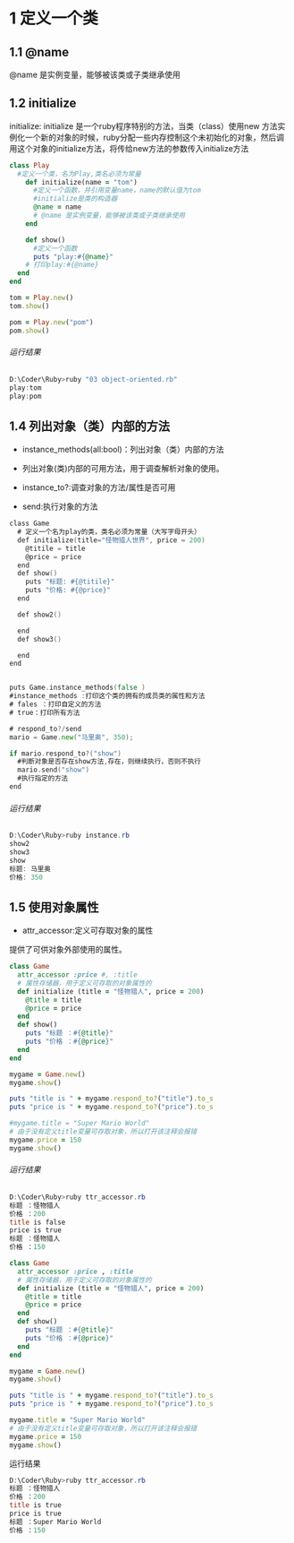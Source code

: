 # 1 定义一个类

## 1.1 @name

@name 是实例变量，能够被该类或子类继承使用

## 1.2 initialize

initialize:
initialize 是一个ruby程序特别的方法，当类（class）使用new 方法实例化一个新的对象的时候，ruby分配一些内存控制这个未初始化的对象，然后调用这个对象的initialize方法，将传给new方法的参数传入initialize方法

```ruby
class Play
  #定义一个类，名为Play,类名必须为常量
    def initialize(name = "tom")
      #定义一个函数，并引用变量name，name的默认值为tom
      #initialize是类的构造器
      @name = name
      # @name 是实例变量，能够被该类或子类继承使用
    end

    def show()
      #定义一个函数
      puts "play:#{@name}"
    # 打印play:#{@name}
  end
end

tom = Play.new()
tom.show()

pom = Play.new("pom")
pom.show()

```

###### 运行结果

```powershell
D:\Coder\Ruby>ruby "03 object-oriented.rb"
play:tom
play:pom
```

## 1.4 列出对象（类）内部的方法

+ instance_methods(all:bool)：列出对象（类）内部的方法
+ 列出对象(类)内部的可用方法，用于调查解析对象的使用。

+ instance_to?:调查对象的方法/属性是否可用
+ send:执行对象的方法

```go
class Game
  # 定义一个名为play的类，类名必须为常量（大写字母开头）
  def initialize(title="怪物猎人世界", price = 200)
    @titile = title
    @price = price
  end
  def show()
    puts "标题: #{@titile}"
    puts "价格: #{@price}"
  end

  def show2()

  end
  def show3()

  end
end


puts Game.instance_methods(false )
#instance_methods :打印这个类的拥有的成员类的属性和方法
# fales ：打印自定义的方法
# true：打印所有方法

# respond_to?/send
mario = Game.new("马里奥", 350);

if mario.respond_to?("show")
  #判断对象是否存在show方法,存在，则继续执行，否则不执行
  mario.send("show")
  #执行指定的方法
end
```

###### 运行结果

```powershell
D:\Coder\Ruby>ruby instance.rb
show2
show3
show
标题: 马里奥
价格: 350
```

## 1.5 使用对象属性

- attr_accessor:定义可存取对象的属性

提供了可供对象外部使用的属性。

```ruby
class Game
  attr_accessor :price #, :title
  # 属性存储器，用于定义可存取的对象属性的
  def initialize (title = "怪物猎人", price = 200)
    @title = title
    @price = price
  end
  def show()
    puts "标题 ：#{@title}"
    puts "价格 ：#{@price}"
  end
end

mygame = Game.new()
mygame.show()

puts "title is " + mygame.respond_to?("title").to_s
puts "price is " + mygame.respond_to?("price").to_s

#mygame.title = "Super Mario World"
# 由于没有定义title变量可存取对象，所以打开该注释会报错
mygame.price = 150
mygame.show()
```

###### 运行结果

```powershell
D:\Coder\Ruby>ruby ttr_accessor.rb
标题 ：怪物猎人
价格 ：200
title is false
price is true
标题 ：怪物猎人
价格 ：150
```





```ruby
class Game
  attr_accessor :price , :title
  # 属性存储器，用于定义可存取的对象属性的
  def initialize (title = "怪物猎人", price = 200)
    @title = title
    @price = price
  end
  def show()
    puts "标题 ：#{@title}"
    puts "价格 ：#{@price}"
  end
end

mygame = Game.new()
mygame.show()

puts "title is " + mygame.respond_to?("title").to_s
puts "price is " + mygame.respond_to?("price").to_s

mygame.title = "Super Mario World"
# 由于没有定义title变量可存取对象，所以打开该注释会报错
mygame.price = 150
mygame.show()
```

运行结果

```powershell
D:\Coder\Ruby>ruby ttr_accessor.rb
标题 ：怪物猎人
价格 ：200
title is true
price is true
标题 ：Super Mario World
价格 ：150
```



